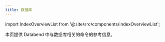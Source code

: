 ```yaml
---
title: 数据库
---
```

import IndexOverviewList from '@site/src/components/IndexOverviewList';

本页提供 Databend 中与数据库相关的命令的参考信息。

<IndexOverviewList />